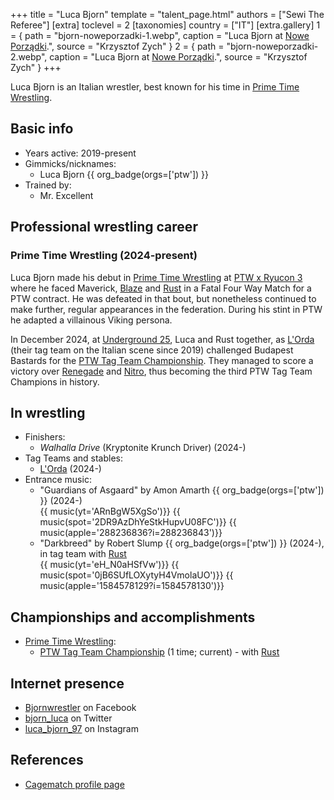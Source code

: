 +++
title = "Luca Bjorn"
template = "talent_page.html"
authors = ["Sewi The Referee"]
[extra]
toclevel = 2
[taxonomies]
country = ["IT"]
[extra.gallery]
1 = { path = "bjorn-noweporzadki-1.webp", caption = "Luca Bjorn at [Nowe Porządki](@/e/ptw/2025-01-11-ptw-nowe-porzadki.md).", source = "Krzysztof Zych" }
2 = { path = "bjorn-noweporzadki-2.webp", caption = "Luca Bjorn at [Nowe Porządki](@/e/ptw/2025-01-11-ptw-nowe-porzadki.md).", source = "Krzysztof Zych" }
+++

Luca Bjorn is an Italian wrestler, best known for his time in [Prime Time Wrestling](@/o/ptw.md).

## Basic info

* Years active: 2019-present
* Gimmicks/nicknames:
  - Luca Bjorn {{ org_badge(orgs=['ptw']) }}
* Trained by:
  - Mr. Excellent

## Professional wrestling career

### Prime Time Wrestling (2024-present)

Luca Bjorn made his debut in [Prime Time Wrestling](@/o/ptw.md) at [PTW x Ryucon 3](@/e/ptw/2024-07-07-ptw-x-ryucon.md) where he faced Maverick, [Blaze](@/w/blaze.md) and [Rust](@/w/rust.md) in a Fatal Four Way Match for a PTW contract. He was defeated in that bout, but nonetheless continued to make further, regular appearances in the federation. During his stint in PTW he adapted a villainous Viking persona.

In December 2024, at [Underground 25](@/e/ptw/2024-12-07-ptw-underground-25.md), Luca and Rust together, as [L'Orda](@/tt/l-orda.md) (their tag team on the Italian scene since 2019) challenged Budapest Bastards for the [PTW Tag Team Championship](@/c/ptw-tag-team-championship.md). They managed to score a victory over [Renegade](@/w/renegade.md) and [Nitro](@/w/nitro.md), thus becoming the third PTW Tag Team Champions in history.


## In wrestling

* Finishers:
  - _Walhalla Drive_ (Kryptonite Krunch Driver) (2024-)
* Tag Teams and stables:
  - [L'Orda](@/tt/l-orda.md) (2024-)
* Entrance music:
  - "Guardians of Asgaard" by Amon Amarth
    {{ org_badge(orgs=['ptw']) }} (2024-)<br>
    {{ music(yt='ARnBgW5XgSo')}}
    {{ music(spot='2DR9AzDhYeStkHupvU08FC')}}
    {{ music(apple='288236836?i=288236843')}}
  - "Darkbreed" by Robert Slump
    {{ org_badge(orgs=['ptw']) }} (2024-), in tag team with [Rust](@/w/rust.md)<br>
    {{ music(yt='eH_N0aHSfVw')}}
    {{ music(spot='0jB6SUfLOXytyH4VmolaUO')}}
    {{ music(apple='1584578129?i=1584578130')}}

## Championships and accomplishments

* [Prime Time Wrestling](@/o/ptw.md):
  - [PTW Tag Team Championship](@/c/ptw-tag-team-championship.md) (1 time; current) - with [Rust](@/w/rust.md)

## Internet presence

* [Bjornwrestler](https://www.facebook.com/Bjornwrestler) on Facebook
* [bjorn_luca](https://x.com/bjorn_luca) on Twitter
* [luca_bjorn_97](https://www.instagram.com/luca_bjorn_97) on Instagram

## References

* [Cagematch profile page](https://www.cagematch.net/?id=2&nr=25726)
